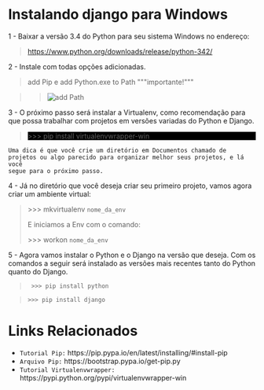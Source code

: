 # Instalando django para Windows

1 - Baixar a versão 3.4 do Python para seu sistema Windows no endereço:
>https://www.python.org/downloads/release/python-342/

2 - Instale com todas opções adicionadas.
>add Pip e add Python.exe to Path """importante!"""

>><img src="http://www.howtogeek.com/wp-content/uploads/2014/10/Python-8.jpg" alt="add Path">

 3 - O próximo passo será instalar a Virtualenv, como recomendação para que possa trabalhar com projetos em versões variadas  do Python e Django.
><p style="background-color:#000; color:#green;">>>> pip install virtualenvwrapper-win</p>

<code>Uma dica é que você crie um diretório em Documentos chamado de projetos ou algo parecido para organizar melhor seus projetos, e lá você segue para o próximo passo.
</code>

4 - Já no diretório que você deseja criar seu primeiro projeto, vamos agora criar um ambiente virtual:
><p>>>> mkvirtualenv <code>nome_da_env</code></p>
> E iniciamos a Env com o comando:
><p>>>> workon <code>nome_da_env</code></p>

5 - Agora vamos instalar o Python e o Django na versão que deseja. Com os comandos a seguir será instalado as versões mais recentes tanto do Python quanto do Django.

><code> >>> pip install python </code>

><code>>>> pip install django</code>


<h1>Links Relacionados</h1>
<ul>
  <li><code>Tutorial Pip:</code> https://pip.pypa.io/en/latest/installing/#install-pip</li>
  <li><code>Arquivo Pip:</code> https://bootstrap.pypa.io/get-pip.py</li>
  <li><code>Tutorial Virtualenvwrapper:</code> https://pypi.python.org/pypi/virtualenvwrapper-win</li>
</ul>
